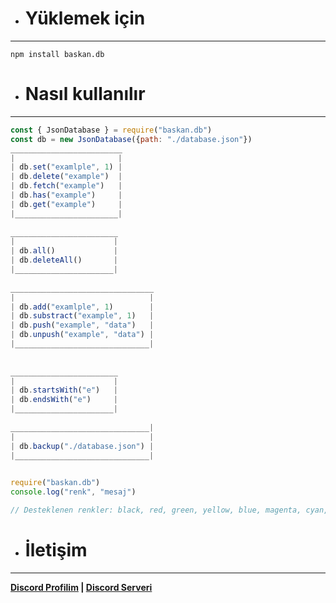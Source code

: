 - # Yüklemek için
___
```
npm install baskan.db
```

- # Nasıl kullanılır
___
```javascript
const { JsonDatabase } = require("baskan.db")
const db = new JsonDatabase({path: "./database.json"})
_________________________
|                       |        
| db.set("examlple", 1) |
| db.delete("example")  |
| db.fetch("example")   |
| db.has("example")     |
| db.get("example")     |
|_______________________|
  
________________________
|                      |
| db.all()             |
| db.deleteAll()       |
|______________________|
  
________________________________
|                              |        
| db.add("examlple", 1)        |
| db.substract("example", 1)   |
| db.push("example", "data")   |
| db.unpush("example", "data") |
|______________________________|
  
  
________________________
|                      |
| db.startsWith("e")   |
| db.endsWith("e")     |
|______________________|
  
_______________________________|
|                              |
| db.backup("./database.json") |
|______________________________|
  
```

```javascript
require("baskan.db")
console.log("renk", "mesaj")

// Desteklenen renkler: black, red, green, yellow, blue, magenta, cyan, white
```

- # İletişim
___
**[Discord Profilim](https://discord.com/users/873182701061021696) | [Discord Serveri](https://discord.com/invite/Mr8Dp2Bwk2)**
